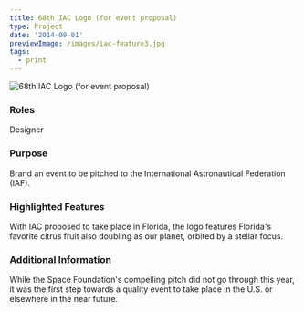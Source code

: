 ```yaml
---
title: 68th IAC Logo (for event proposal)
type: Project
date: '2014-09-01'
previewImage: /images/iac-feature3.jpg
tags:
  - print
---
```

![68th IAC Logo (for event proposal)](/images/iac-1.jpg)

### Roles

Designer

### Purpose

Brand an event to be pitched to the International Astronautical Federation (IAF).

### Highlighted Features

With IAC proposed to take place in Florida, the logo features Florida's favorite citrus fruit also doubling as our planet, orbited by a stellar focus.

### Additional Information

While the Space Foundation's compelling pitch did not go through this year, it was the first step towards a quality event to take place in the U.S. or elsewhere in the near future.
